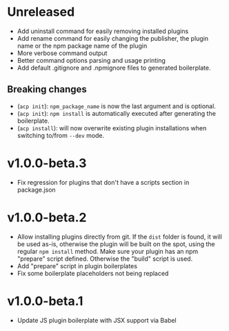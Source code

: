 # Unreleased

- Add uninstall command for easily removing installed plugins
- Add rename command for easily changing the publisher, the plugin name or the npm package name of the plugin
- More verbose command output
- Better command options parsing and usage printing
- Add default .gitignore and .npmignore files to generated boilerplate.

## Breaking changes
- (`acp init`): `npm_package_name` is now the last argument and is optional.
- (`acp init`): `npm install` is automatically executed after generating the boilerplate.
- (`acp install`): will now overwrite existing plugin installations when switching to/from `--dev` mode.

# v1.0.0-beta.3

- Fix regression for plugins that don't have a scripts section in package.json

# v1.0.0-beta.2

- Allow installing plugins directly from git. If the `dist` folder is found, it will be used as-is, otherwise the plugin will be built on the spot, using the regular `npm install` method. Make sure your plugin has an npm "prepare" script defined. Otherwise the "build" script is used.
- Add "prepare" script in plugin boilerplates
- Fix some boilerplate placeholders not being replaced

# v1.0.0-beta.1

- Update JS plugin boilerplate with JSX support via Babel
